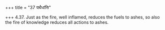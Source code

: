 +++
title = "37 यथैधांसि"

+++
4.37. Just as the fire, well inflamed, reduces the fuels to ashes, so
also the fire of knowledge reduces all actions to ashes.
